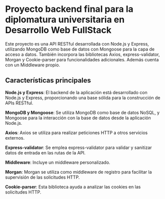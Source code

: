 # Proyecto backend final para la diplomatura universitaria en Desarrollo Web FullStack
Este proyecto es una API RESTful desarrollada con Node.js y Express, utilizando MongoDB como base de datos con Mongoose para la capa de acceso a datos. 
También incorpora las bibliotecas Axios, express-validator, Morgan y Cookie-parser para funcionalidades adicionales. Además cuenta con un Middleware propio.

## Características principales
**Node.js y Express**: El backend de la aplicación está desarrollado con Node.js y Express, proporcionando una base sólida para la construcción de APIs RESTful.

**MongoDB y Mongoose**: Se utiliza MongoDB como base de datos NoSQL, y Mongoose para la interacción con la base de datos desde la aplicación Node.js.

**Axios**: Axios se utiliza para realizar peticiones HTTP a otros servicios externos.

**Express-validator**: Se emplea express-validator para validar y sanitizar datos de entrada en las rutas de la API.

**Middleware**: Incluye un middleware personalizado.

**Morgan**: Morgan se utiliza como middleware de registro para facilitar la supervisión de las solicitudes HTTP.

**Cookie-parser**: Esta biblioteca ayuda a analizar las cookies en las solicitudes HTTP.
